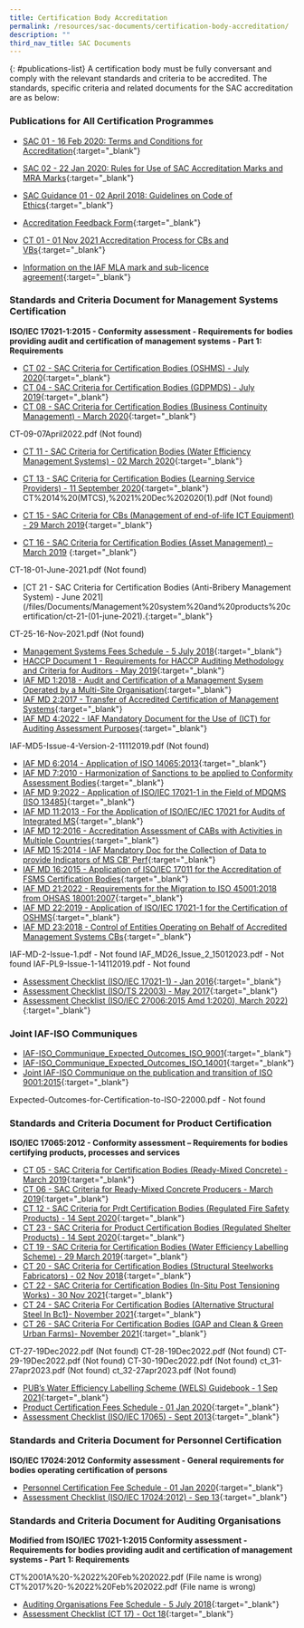 ```yaml
---
title: Certification Body Accreditation
permalink: /resources/sac-documents/certification-body-accreditation/
description: ""
third_nav_title: SAC Documents
---
```

{: #publications-list}
A certification body must be fully conversant and comply with the relevant standards and criteria to be accredited. The standards, specific criteria and related documents for the SAC accreditation are as below:

### Publications for All Certification Programmes
* [SAC 01 - 16 Feb 2020: Terms and Conditions for Accreditation](/files/Documents/Laboratory%20Accreditation/SAC-01-16Feb2020.pdf){:target="\_blank"}
* [SAC 02 - 22 Jan 2020: Rules for Use of SAC Accreditation Marks and MRA Marks](/files/Documents/Laboratory%20Accreditation/SAC-02-22-Jan-20.pdf){:target="\_blank"}

* [SAC Guidance 01 - 02 April 2018: Guidelines on Code of Ethics](/files/Documents/SAC-Guidance-01-Guidelines-on-Code-of-Ethics-(02-April-2018).pdf){:target="\_blank"}
* [Accreditation Feedback Form](/files/Documents/SACFM10-AC-feedback-form-15-Jul-19.doc){:target="\_blank"}
* [CT 01 - 01 Nov 2021 Accreditation Process for CBs and VBs](/files/Documents/Management%20system%20and%20products%20certification/CT-01-01-Nov-2021.pdf){:target="\_blank"}
* [Information on the IAF MLA mark and sub-licence agreement](/files/Documents/Management%20system%20and%20products%20certification/IAF-ML2-(2016-Issue-3).pdf){:target="\_blank"}

### Standards and Criteria Document for Management Systems Certification

**ISO/IEC 17021-1:2015 - Conformity assessment - Requirements for bodies providing audit and certification of management systems - Part 1: Requirements**

* [CT 02 - SAC Criteria for Certification Bodies (OSHMS) - July 2020](/files/Documents/Management%20system%20and%20products%20certification/CT-02-15-Jul-2020-SAC-Criteria-for-OHSMS.pdf){:target="\_blank"}
* [CT 04 - SAC Criteria for Certification Bodies (GDPMDS) - July 2019](/files/Documents/Management%20system%20and%20products%20certification/CT-04-(17-July-2019).pdf){:target="\_blank"}
* [CT 08 - SAC Criteria for Certification Bodies (Business Continuity Management) - March 2020](/files/Documents/Management%20system%20and%20products%20certification/CT-08-02-March-2020-(BCM).pdf){:target="\_blank"}

CT-09-07April2022.pdf (Not found)
* [CT 11 - SAC Criteria for Certification Bodies (Water Efficiency Management Systems) - 02 March 2020](/files/Documents/Management%20system%20and%20products%20certification/CT-11-02-March-2020-(WEMS).pdf){:target="\_blank"}
* [CT 13 - SAC Criteria for Certification Bodies (Learning Service Providers) - 11 September 2020](/files/Documents/Management%20system%20and%20products%20certification/CT-13-11-September-2020.pdf){:target="\_blank"}
CT%2014%20(MTCS),%2021%20Dec%202020(1).pdf (Not found)

* [CT 15 - SAC Criteria for CBs (Management of end-of-life ICT Equipment) - 29 March 2019](/files/Documents/Management%20system%20and%20products%20certification/CT-15-(29-March-2019).pdf){:target="\_blank"}
* [CT 16 - SAC Criteria for Certification Bodies (Asset Management) – March 2019](/files/Documents/Management%20system%20and%20products%20certification/CT-16-(29-March-2019).pdf)
{:target="\_blank"}

CT-18-01-June-2021.pdf (Not found)

* [CT 21 - SAC Criteria for Certification Bodies (Anti-Bribery Management System) - June 2021](/files/Documents/Management%20system%20and%20products%20certification/ct-21-(01-june-2021).{:target="\_blank"}

CT-25-16-Nov-2021.pdf (Not found)
* [Management Systems Fees Schedule - 5 July 2018](/files/Documents/Management%20system%20and%20products%20certification/MS-Fees-Schedule-(MSDOC04)-5-July-2018.pdf){:target="\_blank"}
* [HACCP Document 1 - Requirements for HACCP Auditing Methodology and Criteria for Auditors - May 2019](/files/Documents/Management%20system%20and%20products%20certification/SAC-HACCP-Doc-1_28-May-2019.pdf){:target="\_blank"}
* [IAF MD 1:2018 - Audit and Certification of a Management Sysem Operated by a Multi-Site Organisation](/files/Documents/Management%20system%20and%20products%20certification/MD-1-Issue-2-Jan-2018-Pub-29-01-2018.pdf){:target="\_blank"}
* [IAF MD 2:2017 - Transfer of Accredited Certification of Management Systems](/files/Documents/Management%20system%20and%20products%20certification/IAF-MD2-2017.pdf){:target="\_blank"}
* [IAF MD 4:2022 - IAF Mandatory Document for the Use of (ICT) for Auditing Assessment Purposes](/files/Documents/Management%20system%20and%20products%20certification/IAF_MD4_Issue_2_Version_3_010220221.pdf){:target="\_blank"}

IAF-MD5-Issue-4-Version-2-11112019.pdf (Not found)
* [IAF MD 6:2014 - Application of ISO 14065:2013](/files/Documents/Management%20system%20and%20products%20certification/IAF-MD6-2014-Issue-2-Publication-23-03-2014.pdf){:target="\_blank"}
* [IAF MD 7:2010 - Harmonization of Sanctions to be applied to Conformity Assessment Bodies](/files/Documents/Management%20system%20and%20products%20certification/IAF-MD7-2010.pdf){:target="\_blank"}
* [IAF MD 9:2022 - Application of ISO/IEC 17021-1 in the Field of MDQMS (ISO 13485)](/files/Documents/Management%20system%20and%20products%20certification/IAF_MD9_Issue_4_01022022.pdf){:target="\_blank"}
* [IAF MD 11:2013 - For the Application of ISO/IEC/IEC 17021 for Audits of Integrated MS](/files/Documents/Management%20system%20and%20products%20certification/IAF-MD-11-v3.pdf){:target="\_blank"}
* [IAF MD 12:2016 - Accreditation Assessment of CABs with Activities in Multiple Countries](/files/Documents/Management%20system%20and%20products%20certification/IAF-MD-12.pdf){:target="\_blank"}
* [IAF MD 15:2014 - IAF Mandatory Doc for the Collection of Data to provide Indicators of MS CB’ Perf](/files/Documents/Management%20system%20and%20products%20certification/IAF-MD-15.pdf){:target="\_blank"}
* [IAF MD 16:2015 - Application of ISO/IEC 17011 for the Accreditation of FSMS Certification Bodies](/files/Documents/Management%20system%20and%20products%20certification/IAF-MD-16.pdf){:target="\_blank"}
* [IAF MD 21:2022 - Requirements for the Migration to ISO 45001:2018 from OHSAS 18001:2007](/files/Documents/Management%20system%20and%20products%20certification/IAF_MD21_Migration_to_ISO_45001_2018_Pub_Version_3_01022022.pdf){:target="\_blank"}
* [IAF MD 22:2019 - Application of ISO/IEC 17021-1 for the Certification of OSHMS](/files/Documents/Management%20system%20and%20products%20certification/IAF-MD22-Issue-2-07052019.pdf){:target="\_blank"}
* [IAF MD 23:2018 - Control of Entities Operating on Behalf of Accredited Management Systems CBs](/files/Documents/Management%20system%20and%20products%20certification/IAF-MD23-Control-of-Entities-08052018.pdf){:target="\_blank"}

IAF-MD-2-Issue-1.pdf - Not found
IAF_MD26_Issue_2_15012023.pdf - Not found
IAF-PL9-Issue-1-14112019.pdf - Not found
* [Assessment Checklist (ISO/IEC 17021-1) - Jan 2016](/files/Documents/Management%20system%20and%20products%20certification/17021-1-checklist-Jan-16.doc){:target="\_blank"}
* [Assessment Checklist (ISO/TS 22003) - May 2017](/files/Documents/Management%20system%20and%20products%20certification/MPFM25C-FSMS-checklist-(May-17).doc){:target="\_blank"}
* [Assessment Checklist (ISO/IEC 27006:2015 Amd 1:2020), March 2022)](/files/Documents/Management%20system%20and%20products%20certification/CTFM02-ISMS-Assessment-Checklist-ISOIEC27006-Amd1-24Mar22.doc){:target="\_blank"} 

### Joint IAF-ISO Communiques 
* [IAF-ISO_Communique_Expected_Outcomes_ISO_9001](/files/Documents/Management%20system%20and%20products%20certification/IAF-ISO_Communique_Expected_Outcomes_ISO_9001.pdf){:target="_blank"}
* [IAF-ISO_Communique_Expected_Outcomes_ISO_14001](/files/Documents/Management%20system%20and%20products%20certification/IAF-ISO_Communique_Expected_Outcomes_ISO_14001.pdf){:target="\_blank"}
* [Joint IAF-ISO Communique on the publication and transition of ISO 9001:2015](/files/Documents/Management%20system%20and%20products%20certification/Joint-IAF-ISO-Communique-on-the-publication-and-transition-08Oct%202015.pdf){:target="\_blank"}

Expected-Outcomes-for-Certification-to-ISO-22000.pdf - Not found

### Standards and Criteria Document for Product Certification

**ISO/IEC 17065:2012 - Conformity assessment – Requirements for bodies certifying products, processes and services**
* [CT 05 - SAC Criteria for Certification Bodies (Ready-Mixed Concrete) - March 2019](/files/Documents/Management%20system%20and%20products%20certification/CT-05-(29-March-2019).pdf){:target="\_blank"}
* [CT 06 - SAC Criteria for Ready-Mixed Concrete Producers - March 2019](/files/Documents/Management%20system%20and%20products%20certification/CT-06-(29-March-2019).pdf){:target="\_blank"}
* [CT 12 - SAC Criteria for Prdt Certification Bodies (Regulated Fire Safety Products) - 14 Sept 2020](/files/Documents/Management%20system%20and%20products%20certification/CT-12-14-September-2020.pdf){:target="\_blank"}
* [CT 23 - SAC Criteria for Product Certification Bodies (Regulated Shelter Products) - 14 Sept 2020](/files/Documents/Management%20system%20and%20products%20certification/CT-23-14-September-2020.pdf){:target="\_blank"}
* [CT 19 - SAC Criteria for Certification Bodies (Water Efficiency Labelling Scheme) - 29 March 2019](/files/Documents/Management%20system%20and%20products%20certification/CT-19-(29-March-2019).pdf){:target="\_blank"}
* [CT 20 - SAC Criteria for Certification Bodies (Structural Steelworks Fabricators) - 02 Nov 2018](/files/Documents/Management%20system%20and%20products%20certification/CT-20-(2-Nov-18).pdf){:target="\_blank"}
* [CT 22 - SAC Criteria for Certification Bodies (In-Situ Post Tensioning Works) - 30 Nov 2021](/files/Documents/Management%20system%20and%20products%20certification/CT-22-30Nov2021-In-Situ-Post-Tensioning-Works.pdf){:target="\_blank"}
* [CT 24 - SAC Criteria For Certification Bodies (Alternative Structural Steel In Bc1)- November 2021](/files/Documents/Management%20system%20and%20products%20certification/CT-24-30-Nov-2021.pdf){:target="\_blank"}
* [CT 26 - SAC Criteria For Certification Bodies (GAP and Clean & Green Urban Farms)- November 2021](/files/Documents/Management%20system%20and%20products%20certification/SAC%20CT%2026_25%20Nov%202021.pdf){:target="\_blank"}

CT-27-19Dec2022.pdf (Not found)
CT-28-19Dec2022.pdf (Not found)
CT-29-19Dec2022.pdf (Not found)
CT-30-19Dec2022.pdf (Not found)
ct_31-27apr2023.pdf (Not found)
ct_32-27apr2023.pdf (Not found)
* [PUB’s Water Efficiency Labelling Scheme (WELS) Guidebook - 1 Sep 2021](/files/Documents/Management%20system%20and%20products%20certification/WELS-Guidebook-2021.pdf){:target="\_blank"}
* [Product Certification Fees Schedule - 01 Jan 2020](/files/Documents/Management%20system%20and%20products%20certification/Pdt-Fees-Schedule-(PDOC04)-1-Jan-2020.pdf){:target="\_blank"}
* [Assessment Checklist (ISO/IEC 17065) - Sept 2013](/files/Documents/Management%20system%20and%20products%20certification/17065-checklist-Sep-13.docx){:target="\_blank"}

### Standards and Criteria Document for Personnel Certification

**ISO/IEC 17024:2012 Conformity assessment - General requirements for bodies operating certification of persons**
* [Personnel Certification Fee Schedule - 01 Jan 2020](/files/Documents/Management%20system%20and%20products%20certification/PC-Fees-Schedule-(PCDOC04)-1-Jan-2020.pdf){:target="\_blank"}
* [Assessment Checklist (ISO/IEC 17024:2012) - Sep 13](/files/Documents/Management%20system%20and%20products%20certification/17024-checklist-Sep-13.docx){:target="\_blank"}

### Standards and Criteria Document for Auditing Organisations

**Modified from ISO/IEC 17021-1:2015 Conformity assessment - Requirements for bodies providing audit and certification of management systems - Part 1: Requirements**

CT%2001A%20-%2022%20Feb%202022.pdf (File name is wrong)
CT%2017%20-%2022%20Feb%202022.pdf (File name is wrong)
* [Auditing Organisations Fee Schedule - 5 July 2018](/files/Documents/Management%20system%20and%20products%20certification/AO-Fees-Schedule-(AODOC04)-5-July-2018.pdf){:target="\_blank"}
* [Assessment Checklist (CT 17) - Oct 18](/files/Documents/Management%20system%20and%20products%20certification/Assessment-Checklist-(CT-17)-01-October-2018.docx){:target="\_blank"}